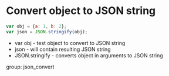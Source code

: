 # Convert object to JSON string

```javascript
var obj = {a: 1, b: 2};
var json = JSON.stringify(obj);
```

- var obj - test object to convert to JSON string
- json - will contain resulting JSON string
- JSON.stringify - converts object in arguments to JSON string

group: json_convert
